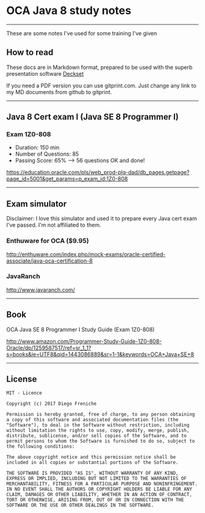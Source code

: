 # OCA Java 8 study notes

---

These are some notes I've used for some training I've given


## How to read

These docs are in Markdown format, prepared to be used with the superb presentation software [Deckset](http://www.decksetapp.com/)

If you need a PDF version you can use gitprint.com. Just change any link to my MD documents from github to gitprint.

--- 

## Java 8 Cert exam I (Java SE 8 Programmer I)
### Exam 1Z0-808

- Duration:	150 min
- Number of Questions: 85
- Passing Score:	65% --> 56 questions OK and done!


https://education.oracle.com/pls/web_prod-plq-dad/db_pages.getpage?page_id=5001&get_params=p_exam_id:1Z0-808


---

## Exam simulator

Disclaimer: I love this simulator and used it to prepare every Java cert exam I've passed. I'm not affiliated to them.

### Enthuware for OCA ($9.95)

http://enthuware.com/index.php/mock-exams/oracle-certified-associate/java-oca-certification-8



### JavaRanch

http://www.javaranch.com/

---

## Book

OCA Java SE 8 Programmer I Study Guide (Exam 1Z0-808)

http://www.amazon.com/Programmer-Study-Guide-1Z0-808-Oracle/dp/1259587517/ref=sr_1_1?s=books&ie=UTF8&qid=1443086889&sr=1-1&keywords=OCA+Java+SE+8

---

## License

```
MIT - Licence

Copyright (c) 2017 Diego Freniche

Permission is hereby granted, free of charge, to any person obtaining a copy of this software and associated documentation files (the "Software"), to deal in the Software without restriction, including without limitation the rights to use, copy, modify, merge, publish, distribute, sublicense, and/or sell copies of the Software, and to permit persons to whom the Software is furnished to do so, subject to the following conditions:

The above copyright notice and this permission notice shall be included in all copies or substantial portions of the Software.

THE SOFTWARE IS PROVIDED "AS IS", WITHOUT WARRANTY OF ANY KIND, EXPRESS OR IMPLIED, INCLUDING BUT NOT LIMITED TO THE WARRANTIES OF MERCHANTABILITY, FITNESS FOR A PARTICULAR PURPOSE AND NONINFRINGEMENT. IN NO EVENT SHALL THE AUTHORS OR COPYRIGHT HOLDERS BE LIABLE FOR ANY CLAIM, DAMAGES OR OTHER LIABILITY, WHETHER IN AN ACTION OF CONTRACT, TORT OR OTHERWISE, ARISING FROM, OUT OF OR IN CONNECTION WITH THE SOFTWARE OR THE USE OR OTHER DEALINGS IN THE SOFTWARE.
```